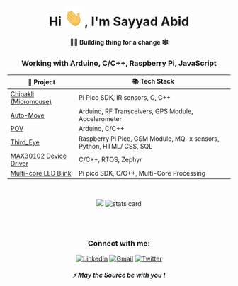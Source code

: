 
<h1 align="center">Hi <img src="wave.gif" 
         alt="Waving hand animated gif"
         height="45"
         width="45" />, I'm Sayyad Abid</h1>
<h4 align="center">
👷‍♂️ Building thing for a change 🕸
</h4>
<h3 align="center">
    Working with Arduino, C/C++, Raspberry Pi, JavaScript 
</h3>
<div align="center">
         
|🚀  Project                                                                                             | 📚 Tech Stack                           |
|-------------------------------------------------------------------------------------------------------|--------------------------------------|
| [Chipakli (Micromouse)](https://github.com/abid-sayyad/Chipkali) | Pi PIco SDK, IR sensors, C, C++ | 
| [Auto-Move](https://github.com/abid-sayyad/Auto-Move)                                | Arduino, RF Transceivers, GPS Module, Accelerometer |
| [POV](https://github.com/abid-sayyad/POV) | Arduino, C/C++ | 
| [Third_Eye](https://github.com/abid-sayyad/Third_Eye)  | Raspberry Pi Pico, GSM Module, MQ-x sensors, Python, HTML/ CSS, SQL |
| [MAX30102 Device Driver](https://github.com/abid-sayyad/MAX301012) | C/C++, RTOS, Zephyr |
| [Multi-core LED Blink](https://github.com/abid-sayyad/Multi-core-LED-Blinking) | Pi pico SDK, C/C++, Multi-Core Processing |


         
</div>
<br/>
<p align="center">
         <img src="https://github-profile-summary-cards.vercel.app/api/cards/most-commit-language?username=abid-sayyad&theme=dracula" />
        <img alt= "stats card" src="https://github-profile-summary-cards.vercel.app/api/cards/stats?username=abid-sayyad&theme=dracula">

<p>
<br/><br/>
<h3 align="center">Connect with me:</h3>
<p align="center">
<a href="https://www.linkedin.com/in/abidarian/" target="_blank" rel="noopener"><img alt="LinkedIn"
                src="https://img.shields.io/badge/linkedin-%230077B5.svg?&style=for-the-badge&logo=linkedin&logoColor=white" /></a>
        <a href="mailto:sayyad.abid16@gmail.com"target="_blank" rel="noopener"><img alt="Gmail"
                src="https://img.shields.io/badge/-Gmail-D14836?style=for-the-badge&logo=Gmail&logoColor=white" /></a>
        <a href="https://twitter.com/SayyadAbid1" target="_blank" rel="noopener"><img alt="Twitter"
                src="https://img.shields.io/badge/Twitter-1DA1F2?style=for-the-badge&logo=twitter&logoColor=white"></a>
         
</p>

<h5 align="center">⚡ May the Source be with you !</h5>

 




 









